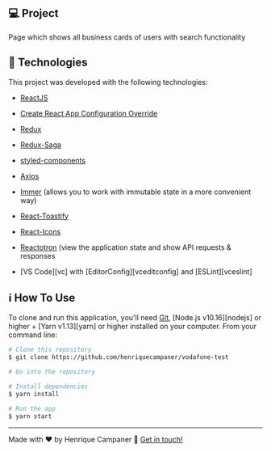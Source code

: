 

## 💻 Project

Page which shows all business cards of users with search functionality


## :rocket: Technologies

This project was developed with the following technologies:

-  [ReactJS](https://reactjs.org/)

-  [Create React App Configuration Override](https://github.com/sharegate/craco)

-  [Redux](https://redux.js.org/)

-  [Redux-Saga](https://redux-saga.js.org/)

-  [styled-components](https://www.styled-components.com/)

-  [Axios](https://github.com/axios/axios)

-  [Immer](https://github.com/immerjs/immer)
    (allows you to work with immutable state in a more convenient way)
-  [React-Toastify](https://fkhadra.github.io/react-toastify/)

-  [React-Icons](http://react-icons.github.io/react-icons/)

-  [Reactotron](https://infinite.red/reactotron)
  (view the application state and show API requests & responses

-  [VS Code][vc] with [EditorConfig][vceditconfig] and [ESLint][vceslint]



## :information_source: How To Use

To clone and run this application, you'll need [Git](https://git-scm.com), [Node.js v10.16][nodejs] or higher + [Yarn v1.13][yarn] or higher installed on your computer. From your command line:

```bash
# Clone this repository
$ git clone https://github.com/henriquecampaner/vodafone-test

# Go into the repository

# Install dependencies
$ yarn install

# Run the app
$ yarn start
```

---

Made with ♥ by Henrique Campaner :wave: [Get in touch!](https://www.linkedin.com/in/henrique-campaner/)
